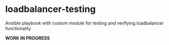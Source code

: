 # loadbalancer-testing
Ansible playbook with custom module for testing and verifying loadbalancer functionality

**WORK IN PROGRESS**
